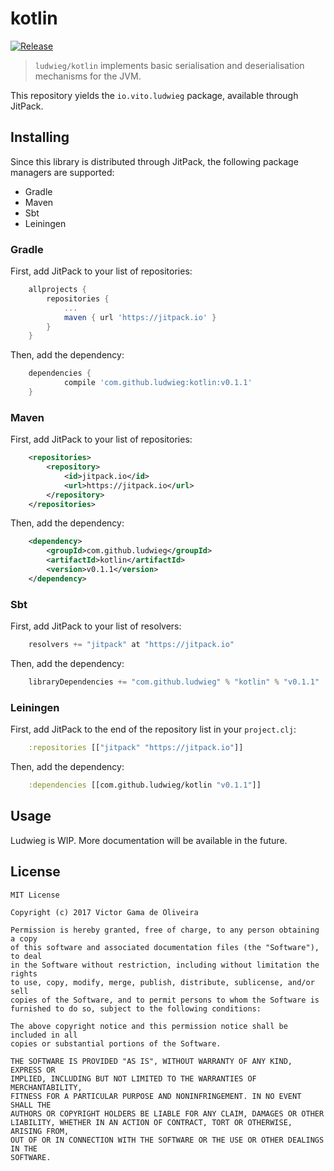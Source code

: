 # kotlin
[![Release](https://jitpack.io/v/ludwieg/kotlin.svg)](https://jitpack.io/#ludwieg/kotlin)
> `ludwieg/kotlin` implements basic serialisation and deserialisation mechanisms for the JVM.

This repository yields the `io.vito.ludwieg` package, available through JitPack.

## Installing

Since this library is distributed through JitPack, the following package managers
are supported:

 - Gradle
 - Maven
 - Sbt
 - Leiningen

### Gradle

First, add JitPack to your list of repositories:
```gradle
    allprojects {
        repositories {
            ...
            maven { url 'https://jitpack.io' }
        }
    }
```

Then, add the dependency:
```gradle
    dependencies {
            compile 'com.github.ludwieg:kotlin:v0.1.1'
    }
```

### Maven
First, add JitPack to your list of repositories:
```xml
    <repositories>
        <repository>
            <id>jitpack.io</id>
            <url>https://jitpack.io</url>
        </repository>
    </repositories>
```

Then, add the dependency:
```xml
    <dependency>
        <groupId>com.github.ludwieg</groupId>
        <artifactId>kotlin</artifactId>
        <version>v0.1.1</version>
    </dependency>
```


### Sbt
First, add JitPack to your list of resolvers:
```scala
    resolvers += "jitpack" at "https://jitpack.io"
```

Then, add the dependency:
```scala
    libraryDependencies += "com.github.ludwieg" % "kotlin" % "v0.1.1"
```

### Leiningen
First, add JitPack to the end of the repository list in your `project.clj`:
```clojure
    :repositories [["jitpack" "https://jitpack.io"]]
```

Then, add the dependency:
```clojure
    :dependencies [[com.github.ludwieg/kotlin "v0.1.1"]]
```

## Usage

Ludwieg is WIP. More documentation will be available in the future.

## License

```
MIT License

Copyright (c) 2017 Victor Gama de Oliveira

Permission is hereby granted, free of charge, to any person obtaining a copy
of this software and associated documentation files (the "Software"), to deal
in the Software without restriction, including without limitation the rights
to use, copy, modify, merge, publish, distribute, sublicense, and/or sell
copies of the Software, and to permit persons to whom the Software is
furnished to do so, subject to the following conditions:

The above copyright notice and this permission notice shall be included in all
copies or substantial portions of the Software.

THE SOFTWARE IS PROVIDED "AS IS", WITHOUT WARRANTY OF ANY KIND, EXPRESS OR
IMPLIED, INCLUDING BUT NOT LIMITED TO THE WARRANTIES OF MERCHANTABILITY,
FITNESS FOR A PARTICULAR PURPOSE AND NONINFRINGEMENT. IN NO EVENT SHALL THE
AUTHORS OR COPYRIGHT HOLDERS BE LIABLE FOR ANY CLAIM, DAMAGES OR OTHER
LIABILITY, WHETHER IN AN ACTION OF CONTRACT, TORT OR OTHERWISE, ARISING FROM,
OUT OF OR IN CONNECTION WITH THE SOFTWARE OR THE USE OR OTHER DEALINGS IN THE
SOFTWARE.
```

